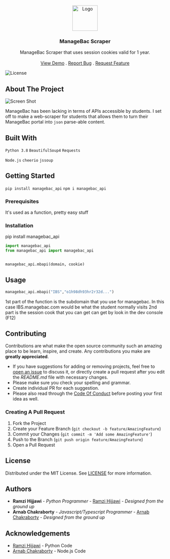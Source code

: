 <br/>
<p align="center">
  <a href="https://github.com/rhijjawi/ManageBac-API">
    <img src="https://s3.imgcdn.dev/UcujO.png" alt="Logo" width="80" height="80">
  </a>

  <h3 align="center">ManageBac Scraper</h3>

  <p align="center">
    ManageBac Scraper that uses session cookies valid for 1 year.
    <br/>
    <br/>
    <a href="https://github.com/rhijjawi/ManageBac-API">View Demo</a>
    .
    <a href="https://github.com/rhijjawi/ManageBac-API/issues">Report Bug</a>
    .
    <a href="https://github.com/rhijjawi/ManageBac-API/issues">Request Feature</a>
  </p>
</p>

![License](https://img.shields.io/github/license/rhijjawi/ManageBac-API) 

## About The Project

![Screen Shot](images/screenshot.png)

ManageBac has been lacking in terms of APIs accessible by students. I set off to make a web-scraper for students that allows them to turn their ManageBac portal into `json` parse-able content.

## Built With

`Python 3.8`
`BeautifulSoup4`
`Requests`

`Node.js`
`cheerio`
`jssoup`

## Getting Started

`pip install managebac_api`
`npm i managebac_api`
### Prerequisites

It's used as a function, pretty easy stuff

### Installation

pip install managebac_api
```py
import managebac_api
from managebac_api import managebac_api


managebac_api.mbapi(domain, cookie)
```

## Usage

```py
managebac_api.mbapi("IBS","o1h98dh93hr2r32d...")
```
1st part of the function is the subdomain that you use for managebac. In this case IBS.managebac.com would be what the student normally visits
2nd part is the session cook that you can get can get by look in the dev console (F12)

## Contributing

Contributions are what make the open source community such an amazing place to be learn, inspire, and create. Any contributions you make are **greatly appreciated**.
* If you have suggestions for adding or removing projects, feel free to [open an issue](https://github.com/rhijjawi/ManageBac-API/issues/new) to discuss it, or directly create a pull request after you edit the *README.md* file with necessary changes.
* Please make sure you check your spelling and grammar.
* Create individual PR for each suggestion.
* Please also read through the [Code Of Conduct](https://github.com/domgetter/NCoC/blob/master/CODE_OF_CONDUCT.md) before posting your first idea as well.

### Creating A Pull Request

1. Fork the Project
2. Create your Feature Branch (`git checkout -b feature/AmazingFeature`)
3. Commit your Changes (`git commit -m 'Add some AmazingFeature'`)
4. Push to the Branch (`git push origin feature/AmazingFeature`)
5. Open a Pull Request

## License

Distributed under the MIT License. See [LICENSE](https://github.com/rhijjawi/ManageBac-API/blob/main/LICENSE.md) for more information.

## Authors

* **Ramzi Hijjawi** - *Python Programmer* - [Ramzi Hijjawi](https://github.com/rhijjawi/) - *Designed from the ground up*
* **Arnab Chakraborty** - *Javascript/Typescript Programmer* - [Arnab Chakraborty](https://github.com/Rocky43007/) - *Designed from the ground up*

## Acknowledgements

* [Ramzi Hijjawi](https://github.com/rhijjawi/) - Python Code
* [Arnab Chakraborty](https://github.com/Rocky43007) - Node.js Code
